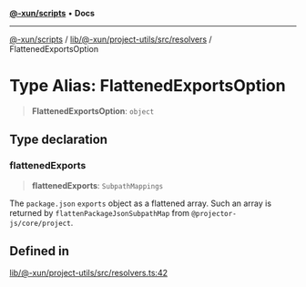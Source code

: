 [**@-xun/scripts**](../../../../../../README.md) • **Docs**

***

[@-xun/scripts](../../../../../../README.md) / [lib/@-xun/project-utils/src/resolvers](../README.md) / FlattenedExportsOption

# Type Alias: FlattenedExportsOption

> **FlattenedExportsOption**: `object`

## Type declaration

### flattenedExports

> **flattenedExports**: `SubpathMappings`

The `package.json` `exports` object as a flattened array. Such an array is
returned by `flattenPackageJsonSubpathMap` from
`@projector-js/core/project`.

## Defined in

[lib/@-xun/project-utils/src/resolvers.ts:42](https://github.com/Xunnamius/xscripts/blob/154567d6fca3f6cf244137e710b029af872e1d9e/lib/@-xun/project-utils/src/resolvers.ts#L42)
